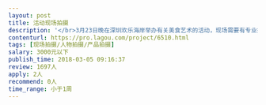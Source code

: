 ```yaml
---                
layout: post       
title: 活动现场拍摄           
description: '</br>3月23日晚在深圳欢乐海岸举办有关美食艺术的活动，现场需要有专业摄影师进行拍照，仅限深圳且对美食拍摄有经验者，需提供相关案例。可考虑日后的长期合作。</br>'     
contenturl: https://pro.lagou.com/project/6510.html      
tags: [现场拍摄/人物拍摄/产品拍摄]            
salary: 3000元以下          
publish_time: 2018-03-05 09:16:37         
review: 1697人                   
apply: 2人                   
recommend: 0人                   
time_range: 小于1周              
---                 
```

